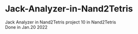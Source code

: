 # Jack-Analyzer-in-Nand2Tetris
Jack Analyzer in Nand2Tetris
project 10 in Nand2Tetris  
Done in Jan.20 2022
